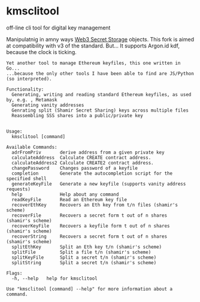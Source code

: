 # kmsclitool
off-line cli tool for digital key management

Manipulatnig in amny ways [Web3 Secret Storage](https://ethereum.org/developers/docs/data-structures-and-encoding/web3-secret-storage) objects.
This fork is aimed at compatibility with v3 of the standard.
But...
It supports Argon.id kdf, because the clock is ticking.

```
Yet another tool to manage Ethereum keyfiles, this one written in Go...
...because the only other tools I have been able to find are JS/Python (so interpreted).

Functionality:
  Generating, writing and reading standard Ethereum keyfiles, as used by, e.g. , Metamask
  Generating vanity addresses
  Genrating split (Shamir Secret Sharing) keys across multiple files
  Reassembling SSS shares into a public/private key


Usage:
  kmsclitool [command]

Available Commands:
  adrFromPriv       derive address from a given private key
  calculateAddress  Calculate CREATE contract address.
  calculateAddress2 Calculate CREATE2 contract address.
  changePassword    Changes password of a keyfile
  completion        Generate the autocompletion script for the specified shell
  generateKeyFile   Generate a new keyfile (supports vanity address requests)
  help              Help about any command
  readKeyFile       Read an Ethereum key file
  recoverEthKey     Recovers an Eth key from t/n files (shamir's scheme)
  recoverFile       Recovers a secret form t out of n shares  (shamir's scheme)
  recoverKeyFile    Recovers a keyfile form t out of n shares  (shamir's scheme)
  recoverString     Recovers a secret form t out of n shares  (shamir's scheme)
  splitEthKey       Split an Eth key t/n (shamir's scheme)
  splitFile         Split a file t/n (shamir's scheme)
  splitKeyFile      Split a secret t/n (shamir's scheme)
  splitString       Split a secret t/n (shamir's scheme)

Flags:
  -h, --help   help for kmsclitool

Use "kmsclitool [command] --help" for more information about a command.
```
